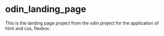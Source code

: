 # odin_landing_page
This is the landing page project from the odin project for the application of html and css, flexbox.
